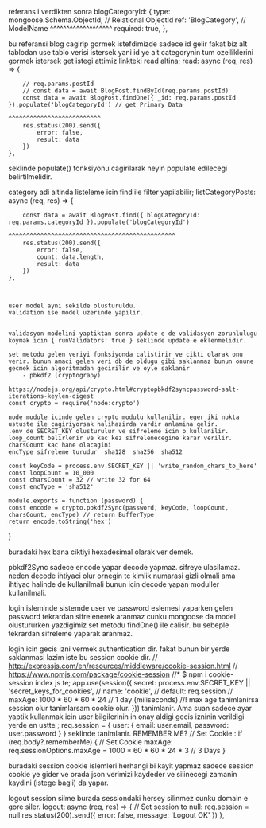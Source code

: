 referans i verdikten sonra 
  blogCategoryId: {
        type: mongoose.Schema.ObjectId, // Relational ObjectId
        ref: 'BlogCategory', // ModelName
        ^^^^^^^^^^^^^^^^^^^
        required: true,
    },

bu referansi blog cagirip gormek istefdimizde sadece id gelir fakat biz alt tablodan use tablo verisi istersek yani id ye ait categorynin tum ozelliklerini gormek istersek get istegi attimiz linkteki read altina;
  read: async (req, res) => {

        // req.params.postId
        // const data = await BlogPost.findById(req.params.postId)
        const data = await BlogPost.findOne({ _id: req.params.postId }).populate('blogCategoryId') // get Primary Data
                                                                        ^^^^^^^^^^^^^^^^^^^^^^^^^^
        res.status(200).send({
            error: false,
            result: data
        })
    },
    
seklinde populate() fonksiyonu cagirilarak neyin populate edilecegi belirtilmelidir.


category adi altinda listeleme icin find ile filter yapilabilir;
  listCategoryPosts: async (req, res) => {

        const data = await BlogPost.find({ blogCategoryId: req.params.categoryId }).populate('blogCategoryId')
                                    ^^^^^^^^^^^^^^^^^^^^^^^^^^^^^^^^^^^^^^^^^^^^^^^
        res.status(200).send({
            error: false,
            count: data.length,
            result: data
        })
    },



    user model ayni sekilde olusturuldu.
    validation ise model uzerinde yapilir.


    validasyon modelini yaptiktan sonra update e de validasyon zorunlulugu koymak icin { runValidators: true } seklinde update e eklenmelidir.

    set metodu gelen veriyi fonksiyonda calistirir ve cikti olarak onu verir. bunun amaci gelen veri db de oldugu gibi saklanmaz bunun onune gecmek icin algoritmadan gecirilir ve oyle saklanir
        - pbkdf2 (cryptograpy) 

    https://nodejs.org/api/crypto.html#cryptopbkdf2syncpassword-salt-iterations-keylen-digest
    const crypto = require('node:crypto')

    node module icinde gelen crypto modulu kullanilir. eger iki nokta ustuste ile cagiriyorsak halihazirda vardir anlamina gelir.
    .env de SECRET_KEY olusturulur ve sifreleme icin o kullanilir.
    loop_count belirlenir ve kac kez sifrelenecegine karar verilir. 
    charsCount kac hane olacagini
    encType sifreleme turudur  sha128  sha256  sha512

    const keyCode = process.env.SECRET_KEY || 'write_random_chars_to_here'
    const loopCount = 10_000
    const charsCount = 32 // write 32 for 64
    const encType = 'sha512'

    module.exports = function (password) {
    const encode = crypto.pbkdf2Sync(password, keyCode, loopCount, charsCount, encType) // return BufferType
    return encode.toString('hex')
}

buradaki hex bana ciktiyi hexadesimal olarak ver demek.

pbkdf2Sync sadece encode yapar decode yapmaz. sifreye ulasilamaz.
neden decode ihtiyaci olur ornegin tc kimlik numarasi gizli olmali ama ihtiyac halinde de kullanilmali bunun icin decode yapan moduller kullanilmali.

login isleminde sistemde user ve password eslemesi yaparken gelen password tekrardan sifrelenerek aranmaz cunku mongoose da model olustururken yazdigimiz set metodu findOne() ile calisir. bu sebeple tekrardan sifreleme yaparak aranmaz.

login icin gecis izni vermek authentication dir. fakat bunun bir yerde saklanmasi lazim iste bu session cookie dir.
    // http://expressjs.com/en/resources/middleware/cookie-session.html
    // https://www.npmjs.com/package/cookie-session
    //* $ npm i cookie-session
index js te;
app.use(session({
    secret: process.env.SECRET_KEY || 'secret_keys_for_cookies',
    // name: 'cookie', // default: req.session
    // maxAge: 1000 * 60 * 60 * 24 // 1 day (miliseconds) 
    //! max age tanimlanirsa session olur tanimlarsam cookie olur.
}))
  tanimlanir. Ama suan sadece ayar yaptik kullanmak icin user bilgilerinin in onay aldigi gecis izninin verildigi yerde en ustte ;
      req.session = {
                    user: {
                        email: user.email,
                        password: user.password
                    }
                }
    seklinde tanimlanir.
REMEMBER ME?
    // Set Cookie :
        if (req.body?.rememberMe) {
            // Set Cookie maxAge:
            req.sessionOptions.maxAge = 1000 * 60 * 60 * 24 * 3 // 3 Days
            }

buradaki session cookie islemleri herhangi bi kayit yapmaz sadece session cookie ye gider ve orada json verimizi kaydeder ve silinecegi zamanin kaydini (istege bagli) da yapar.


logout session silme burada sessiondaki hersey silinmez cunku domain e gore siler.
      logout: async (req, res) => {
              // Set session to null:
              req.session = null
              res.status(200).send({
                  error: false,
                  message: 'Logout OK'
              })
          },